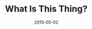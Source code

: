 ---
_schema: default
title: What Is This Thing?
link: https://www.geocaching.com/geocache/GC4RY4N
owner: PaulCasey
date: 2015-05-02
log_type: Found It
display_coords: N 41° 24.867' W 075° 39.988'
latitude: '41.41445'
longitude: '-75.666466'
first_stage: false
bogus: false
zhanna_log:  >-
  Hi, PaulCasey!


  Fueled by quiche and grilled margherita sandwiches (and yes, a scone and a chocolate-iced vanilla cupcake) from nearby Zummo’s, Rich, Dad and I took an investigative stroll along the Scranton section of the Lackawanna River Heritage Trail. I’ve only hiked one small section of this part of the trail before, and at that time it was still more rail than trail! For the most part we were extremely impressed—both by the condition and beauty of the trail, and by how many people were out enjoying it in various ways.


  We were nearly back to our car after a 6+ mile walk when Rich spotted the “thing” and said “I think there’s supposed to be a geocache here.” A minute of poking and peeking around and we had found it. The container is in fine shape and it was easy to retrieve without attracting attention.


  The Lackawanna Heritage Valley Authority’s website has some background information about the object: [“Confluence” Art on the Trail](https://lhva.org/Confluence.php).


  Thanks for a fun addition to a beautiful morning’s walk!


  Zhanna
rich_log:  >-
  Howdy, PaulCasey!


  Out for an after-breakfast stroll with Zhanna and her dad. First time on this section of the LHVA rail-trail for me. It is an excellent area resource and I’m always glad to see so many people utilizing and enjoying it. I had previous knowledge of this geocache and since we were passing right by I figured that now was an appropriate opportunity to grab it. The container was hidden well enough and in excellent condition. Signed the log and replaced the cache as we found it. As to what the object itself represents, unfortunately, I haven’t got a clue! But it is quite unique and interesting. Thanks for bringing me to this location.


  ~Rich in NEPA~
post_id: 5146
---